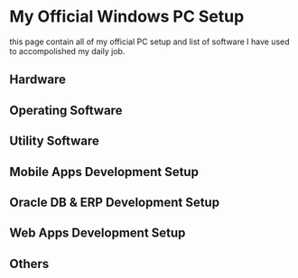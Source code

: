# My Official Windows PC Setup
this page contain all of my official PC setup and list of software I have used to accompolished my daily job.

## Hardware
## Operating Software
## Utility Software
## Mobile Apps Development Setup
## Oracle DB & ERP Development Setup
## Web Apps Development Setup
## Others
